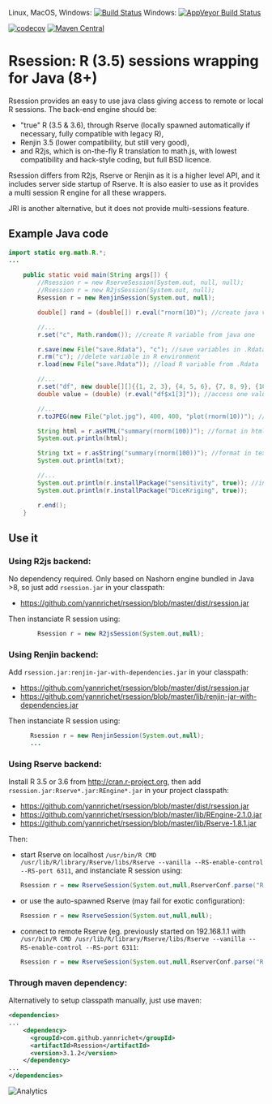Linux, MacOS, Windows: [![Build Status](https://travis-ci.org/yannrichet/rsession.png)](https://travis-ci.org/yannrichet/rsession)
Windows: [![AppVeyor Build Status](https://ci.appveyor.com/api/projects/status/github/yannrichet/rsession?branch=master&svg=true)](https://ci.appveyor.com/project/yannrichet/rsession)

[![codecov](https://codecov.io/gh/yannrichet/rsession/branch/master/graph/badge.svg)](https://codecov.io/gh/yannrichet/rsession)
[![Maven Central](https://maven-badges.herokuapp.com/maven-central/com.github.yannrichet/Rsession/badge.svg)](https://maven-badges.herokuapp.com/maven-central/com.github.yannrichet/Rsession)

# Rsession: R (3.5) sessions wrapping for Java (8+) #

Rsession provides an easy to use java class giving access to remote or local R sessions.
The back-end engine should be:

 * "true" R (3.5 & 3.6), through Rserve (locally spawned automatically if necessary, fully compatible with legacy R),
 * Renjin 3.5 (lower compatibility, but still very good),
 * and R2js, which is on-the-fly R translation to math.js, with lowest compatibility and hack-style coding, but full BSD licence.

Rsession differs from R2js, Rserve or Renjin as it is a higher level API, and it includes server side startup of Rserve. It is also easier to use as it provides a multi session R engine for all these wrappers.

JRI is another alternative, but it does not provide multi-sessions feature.

## Example Java code ##
```java
import static org.math.R.*;
...
 
    public static void main(String args[]) {
        //Rsession r = new RserveSession(System.out, null, null);
        //Rsession r = new R2jsSession(System.out, null);
        Rsession r = new RenjinSession(System.out, null);

        double[] rand = (double[]) r.eval("rnorm(10)"); //create java variable from R command

        //...
        r.set("c", Math.random()); //create R variable from java one

        r.save(new File("save.Rdata"), "c"); //save variables in .Rdata
        r.rm("c"); //delete variable in R environment
        r.load(new File("save.Rdata")); //load R variable from .Rdata

        //...
        r.set("df", new double[][]{{1, 2, 3}, {4, 5, 6}, {7, 8, 9}, {10, 11, 12}}, "x1", "x2", "x3"); //create data frame from given vectors
        double value = (double) (r.eval("df$x1[3]")); //access one value in data frame

        //...
        r.toJPEG(new File("plot.jpg"), 400, 400, "plot(rnorm(10))"); //create jpeg file from R graphical command (like plot)

        String html = r.asHTML("summary(rnorm(100))"); //format in html using R2HTML
        System.out.println(html);

        String txt = r.asString("summary(rnorm(100))"); //format in text
        System.out.println(txt);

        //...
        System.out.println(r.installPackage("sensitivity", true)); //install and load R package
        System.out.println(r.installPackage("DiceKriging", true));

        r.end();
    }
```
## Use it ##

### Using R2js backend: ###

No dependency required. Only based on Nashorn engine bundled in Java >8, so just add `rsession.jar` in your classpath:

  * https://github.com/yannrichet/rsession/blob/master/dist/rsession.jar

Then instanciate R session using:
```java
        Rsession r = new R2jsSession(System.out,null);
```


### Using Renjin backend: ###

Add `rsession.jar:renjin-jar-with-dependencies.jar` in your classpath: 

  * https://github.com/yannrichet/rsession/blob/master/dist/rsession.jar
  * https://github.com/yannrichet/rsession/blob/master/lib/renjin-jar-with-dependencies.jar


Then instanciate R session using:
```java
      Rsession r = new RenjinSession(System.out,null);
      ...
```


### Using Rserve backend: ###

Install R 3.5 or 3.6 from http://cran.r-project.org, then add `rsession.jar:Rserve*.jar:REngine*.jar` in your project classpath:

  * https://github.com/yannrichet/rsession/blob/master/dist/rsession.jar
  * https://github.com/yannrichet/rsession/blob/master/lib/REngine-2.1.0.jar
  * https://github.com/yannrichet/rsession/blob/master/lib/Rserve-1.8.1.jar
  

Then:
  * start Rserve on localhost `/usr/bin/R CMD /usr/lib/R/library/Rserve/libs/Rserve --vanilla --RS-enable-control --RS-port 6311`, and instanciate R session using:
      ```java
      Rsession r = new RserveSession(System.out,null,RserverConf.parse("R://localhost:6311")); 
      ```
  * or use the auto-spawned Rserve (may fail for exotic configuration):
      ```java
      Rsession r = new RserveSession(System.out,null,null);
      ```
  * connect to remote Rserve (eg. previously started on 192.168.1.1 with `/usr/bin/R CMD /usr/lib/R/library/Rserve/libs/Rserve --vanilla --RS-enable-control --RS-port 6311`:
      ```java
      Rsession r = new RserveSession(System.out,null,RserverConf.parse("R://192.168.1.1:6311"));
      ```


### Through maven dependency: ###


Alternatively to setup classpath manually, just use maven:

```xml
<dependencies>
...
    <dependency>
      <groupId>com.github.yannrichet</groupId>
      <artifactId>Rsession</artifactId>
      <version>3.1.2</version>
    </dependency>
...
</dependencies>
```

![Analytics](https://ga-beacon.appspot.com/UA-109580-20/rsession)
